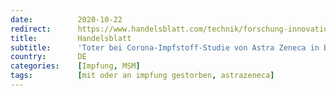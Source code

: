 ```yaml
---
date:          2020-10-22
redirect:      https://www.handelsblatt.com/technik/forschung-innovation/impfstoff-forschung-toter-bei-corona-impfstoff-studie-von-astra-zeneca-in-brasilien/26297134.html
title:         Handelsblatt
subtitle:      'Toter bei Corona-Impfstoff-Studie von Astra Zeneca in Brasilien'
country:       DE
categories:    [Impfung, MSM]
tags:          [mit oder an impfung gestorben, astrazeneca]
---
```

